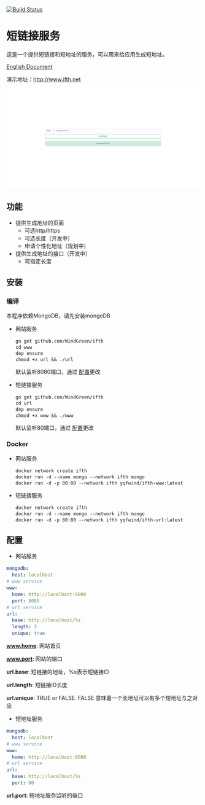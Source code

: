 [![Build Status](https://travis-ci.org/WindGreen/ifth.svg?branch=master)](https://travis-ci.org/WindGreen/ifth)

# 短链接服务

这是一个提供短链接和短地址的服务，可以用来给应用生成短地址。

[English Document](README.md)

演示地址：http://www.ifth.net

![example](ifth-www.png)

## 功能

- 提供生成地址的页面
  - 可选http/https
  - 可选长度（开发中）
  - 申请个性化地址（规划中）
- 提供生成地址的接口（开发中）
  - 可指定长度



## 安装

### 编译

本程序依赖MongoDB，请先安装mongoDB

- 网站服务

  ```shell
  go get github.com/WindGreen/ifth
  cd www
  dep ensure
  chmod +x url && ./url
  ```

  默认监听8080端口，通过 [配置](#配置)更改

- 短链接服务

  ```shell
  go get github.com/WindGreen/ifth
  cd url
  dep ensure
  chmod +x www && ./www
  ```

  默认监听80端口，通过 [配置](#配置)更改

### Docker

- 网站服务

  ```shell
  docker network create ifth
  docker run -d --name mongo --network ifth mongo
  docker run -d -p 80:80 --network ifth yqfwind/ifth-www:latest
  ```

- 短链接服务

  ```shell
  docker network create ifth
  docker run -d --name mongo --network ifth mongo
  docker run -d -p 80:80 --network ifth yqfwind/ifth-url:latest
  ```

  

## 配置

- 网站服务

```yaml
mongodb:
  host: localhost
# www service
www:
  home: http://localhost:8080
  port: 8080
# url service
url:
  base: http://localhost/%s
  length: 3
  unique: true
```

**www.home**: 网站首页

**www.port**: 网站的端口

**url.base**: 短链接的地址，%s表示短链接ID

**url.length**: 短链接ID长度

**url.unique**: TRUE or FALSE. FALSE 意味着一个长地址可以有多个短地址与之对应



- 短地址服务

```yaml
mongodb:
  host: localhost
# www service
www:
  home: http://localhost:8080
# url service
url:
  base: http://localhost/%s
  port: 80
```

**url.port**: 短地址服务监听的端口

